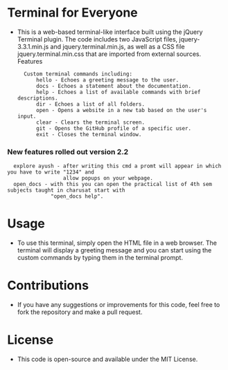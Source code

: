 # Terminal for Everyone

- This is a web-based terminal-like interface built using the jQuery Terminal plugin. The code includes two JavaScript files, jquery-3.3.1.min.js and jquery.terminal.min.js, as well as a CSS file jquery.terminal.min.css that are imported from external sources.
Features

        Custom terminal commands including:
            hello - Echoes a greeting message to the user.
            docs - Echoes a statement about the documentation.
            help - Echoes a list of available commands with brief descriptions.
            dir - Echoes a list of all folders.
            open - Opens a website in a new tab based on the user's input.
            clear - Clears the terminal screen.
            git - Opens the GitHub profile of a specific user.
            exit - Closes the terminal window.
        
### New features rolled out version 2.2

      explore ayush - after writing this cmd a promt will appear in which you have to write "1234" and 
                      allow popups on your webpage.
      open_docs - with this you can open the practical list of 4th sem subjects taught in charusat start with
                  "open_docs help".
        

# Usage

- To use this terminal, simply open the HTML file in a web browser. The terminal will display a greeting message and you can start using the custom commands by typing them in the terminal prompt.

# Contributions

- If you have any suggestions or improvements for this code, feel free to fork the repository and make a pull request.

# License

- This code is open-source and available under the MIT License.
